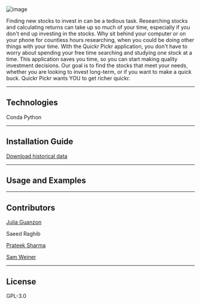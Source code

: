 ![image](https://user-images.githubusercontent.com/84649228/129124128-4bab2bc5-2748-499a-818b-c9c3834b4031.png)

Finding new stocks to invest in can be a tedious task. Researching stocks and calculating returns can take up so much of your time, especially if you don't end up investing in the stocks. Why sit behind your computer or on your phone for countless hours researching, when you could be doing other things with your time. With the Quickr Pickr application, you don't have to worry about spending your free time searching and studying one stock at a time. This application saves you time, so you can start making quality investment decisions. Our goal is to find the stocks that meet your needs, whether you are looking to invest long-term, or if you want to make a quick buck. Quickr Pickr wants YOU to get richer quickr.

---
 
 
## Technologies

Conda
Python


---

## Installation Guide

[Download historical data](https://towardsdatascience.com/downloading-historical-stock-prices-in-python-93f85f059c1f)


---

## Usage and Examples




---

## Contributors

[Julia Guanzon](www.linkedin.com/in/julia-guanzon)

Saeed Raghib

[Prateek Sharma](https://www.linkedin.com/in/prateek-sharma-21a081180/)

[Sam Weiner](www.linkedin.com/in/samuel-weiner)

---

## License

GPL-3.0

